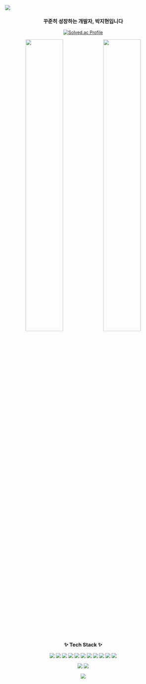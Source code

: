 <!-- 감성 배너 -->
<img src="https://capsule-render.vercel.app/api?type=waving&color=0:FFB6C1,100:FF69B4&height=220&section=header&text=✨%20Hi%2C%20I'm%20Jihyoun✨%20&fontSize=40&fontAlignY=35&desc=KNU%20ComputerScience&descAlignY=55&animation=twinkling" />

<!-- 소개 한 줄 -->
<h3 align="center">꾸준히 성장하는 개발자, 박지현입니다 </h3>

<!-- 깃허브 스탯 -->
<p align="center">
  <a href="https://solved.ac/jihyoun2002">
    <img src="http://mazassumnida.wtf/api/mini/generate_badge?boj=jihyoun2002" alt="Solved.ac Profile" />
  </a>
</p>
<div align="center">
  <img src="https://github-readme-stats.vercel.app/api?username=parkjihyoun&show_icons=true&theme=rose_pine" width="49%" />
  <img src="https://github-readme-stats.vercel.app/api/top-langs/?username=parkjihyoun&layout=compact&theme=rose_pine" width="49%" />
</div>


<!-- 스택 -->
<h3 align="center">✨ Tech Stack ✨</h3>
<p align="center">
  <img src="https://img.shields.io/badge/React-61DAFB?style=flat&logo=React&logoColor=black"/>
  <img src="https://img.shields.io/badge/TypeScript-3178C6?style=flat&logo=TypeScript&logoColor=white"/>
  <img src="https://img.shields.io/badge/JavaScript-F7DF1E?style=flat&logo=JavaScript&logoColor=black"/>
  <img src="https://img.shields.io/badge/HTML5-E34F26?style=flat&logo=HTML5&logoColor=white"/>
  <img src="https://img.shields.io/badge/CSS3-1572B6?style=flat&logo=CSS3&logoColor=white"/>
  <img src="https://img.shields.io/badge/TailwindCSS-06B6D4?style=flat&logo=tailwindcss&logoColor=white"/>
  <img src="https://img.shields.io/badge/Python-3776AB?style=flat&logo=Python&logoColor=white"/>
  <img src="https://img.shields.io/badge/C-00599C?style=flat&logo=C&logoColor=white"/>
  <img src="https://img.shields.io/badge/Git-F05032?style=flat&logo=Git&logoColor=white"/>
  <img src="https://img.shields.io/badge/Figma-F24E1E?style=flat&logo=Figma&logoColor=white"/>
  <img src="https://img.shields.io/badge/Jira-0052CC?style=flat&logo=Jira&logoColor=white"/>
</p>


<!-- Contact -->
<p align="center">
  <a href="mailto:your.email@example.com"><img src="https://img.shields.io/badge/Email-EA4335?style=flat&logo=gmail&logoColor=white"/></a>
  <a href="https://velog.io/@parkjihyoun/posts">
    <img src="https://img.shields.io/badge/Velog-20C997?style=flat&logo=Velog&logoColor=white"/>
  </a>
</p>


<p align="center">
  <img src="https://github-readme-streak-stats.herokuapp.com/?user=parkjihyoun&theme=candy" />
</p>
